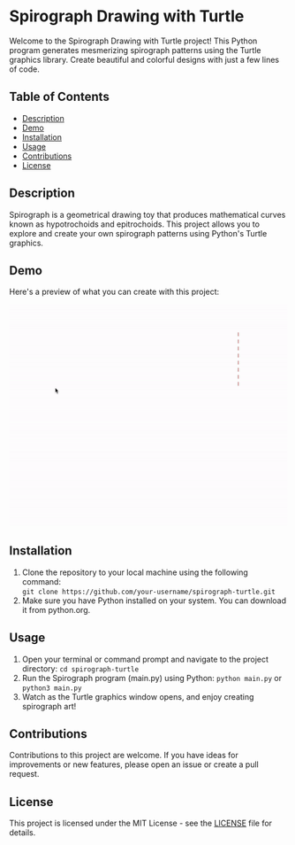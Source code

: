 
# Spirograph Drawing with Turtle

Welcome to the Spirograph Drawing with Turtle project! This Python program generates mesmerizing spirograph patterns using the Turtle graphics library. Create beautiful and colorful designs with just a few lines of code.

## Table of Contents

- [Description](#description)
- [Demo](#demo)
- [Installation](#installation)
- [Usage](#usage)
- [Contributions](#contributions)
- [License](#license)

## Description

Spirograph is a geometrical drawing toy that produces mathematical curves known as hypotrochoids and epitrochoids. This project allows you to explore and create your own spirograph patterns using Python's Turtle graphics.

## Demo

Here's a preview of what you can create with this project:

![Spirograph Gif](https://github.com/Amogh-2404/Spirorgraph/blob/dd7453619ae69e7a2b4e1ead0a535684c0d0604b/spirograph.gif)

## Installation

1. Clone the repository to your local machine using the following command:  
   `git clone https://github.com/your-username/spirograph-turtle.git`
2. Make sure you have Python installed on your system. You can download it from python.org.

## Usage 
1. Open your terminal or command prompt and navigate to the project directory:
   `cd spirograph-turtle`
2. Run the Spirograph program (main.py) using Python:
   `python main.py` or `python3 main.py`
3. Watch as the Turtle graphics window opens, and enjoy creating spirograph art!

## Contributions

Contributions to this project are welcome. If you have ideas for improvements or new features, please open an issue or create a pull request.  

## License

This project is licensed under the MIT License - see the [LICENSE](https://github.com/Amogh-2404/Spirorgraph/blob/dae765c9f554bc7ef049bfe2472992d5ee890877/LICENSE) file for details.
